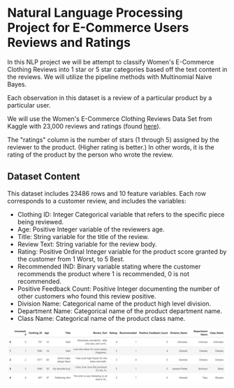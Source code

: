 # Natural Language Processing Project for E-Commerce Users Reviews and Ratings

In this NLP project we will be attempt to classify Women's E-Commerce Clothing Reviews into 1 star or 5 star categories based off the text content in the reviews. We will utilize the pipeline methods with Multinomial Naive Bayes.

Each observation in this dataset is a review of a particular product by a particular user.

We will use the Women's E-Commerce Clothing Reviews Data Set from Kaggle with 23,000 reviews and ratings (found [here](https://www.kaggle.com/datasets/nicapotato/womens-ecommerce-clothing-reviews)).

The "ratings" column is the number of stars (1 through 5) assigned by the reviewer to the product. (Higher rating is better.) In other words, it is the rating of the product by the person who wrote the review.

## Dataset Content
This dataset includes 23486 rows and 10 feature variables. Each row corresponds to a customer review, and includes the variables:

* Clothing ID: Integer Categorical variable that refers to the specific piece being reviewed.
* Age: Positive Integer variable of the reviewers age.
* Title: String variable for the title of the review.
* Review Text: String variable for the review body.
* Rating: Positive Ordinal Integer variable for the product score granted by the customer from 1 Worst, to 5 Best.
* Recommended IND: Binary variable stating where the customer recommends the product where 1 is recommended, 0 is not recommended.
* Positive Feedback Count: Positive Integer documenting the number of other customers who found this review positive.
* Division Name: Categorical name of the product high level division.
* Department Name: Categorical name of the product department name.
* Class Name: Categorical name of the product class name.

![Dataset Head](https://github.com/javadfarshchi/Natural-Language-Processing-E-Commerce-Review/blob/main/Dataset_Head.PNG)
